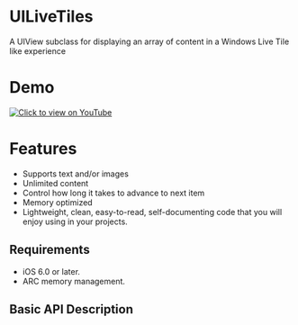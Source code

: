 # UILiveTiles
A UIView subclass for displaying an array of content in a Windows Live Tile like experience

# Demo
[![Click to view on YouTube](http://img.youtube.com/vi/PwamWy_GG50/0.jpg)](http://www.youtube.com/watch?v=PwamWy_GG50)

# Features

* Supports text and/or images
* Unlimited content
* Control how long it takes to advance to next item
* Memory optimized
* Lightweight, clean, easy-to-read, self-documenting code that you will enjoy using in your projects.

## Requirements

* iOS 6.0 or later.
* ARC memory management.

## Basic API Description
